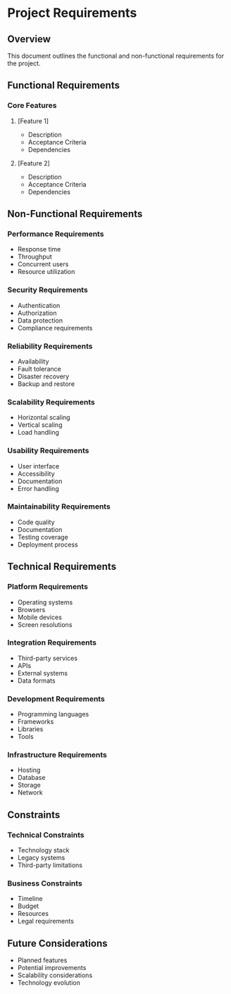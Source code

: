 # Project Requirements

## Overview
This document outlines the functional and non-functional requirements for the project.

## Functional Requirements

### Core Features
1. [Feature 1]
   - Description
   - Acceptance Criteria
   - Dependencies

2. [Feature 2]
   - Description
   - Acceptance Criteria
   - Dependencies

## Non-Functional Requirements

### Performance Requirements
- Response time
- Throughput
- Concurrent users
- Resource utilization

### Security Requirements
- Authentication
- Authorization
- Data protection
- Compliance requirements

### Reliability Requirements
- Availability
- Fault tolerance
- Disaster recovery
- Backup and restore

### Scalability Requirements
- Horizontal scaling
- Vertical scaling
- Load handling

### Usability Requirements
- User interface
- Accessibility
- Documentation
- Error handling

### Maintainability Requirements
- Code quality
- Documentation
- Testing coverage
- Deployment process

## Technical Requirements

### Platform Requirements
- Operating systems
- Browsers
- Mobile devices
- Screen resolutions

### Integration Requirements
- Third-party services
- APIs
- External systems
- Data formats

### Development Requirements
- Programming languages
- Frameworks
- Libraries
- Tools

### Infrastructure Requirements
- Hosting
- Database
- Storage
- Network

## Constraints

### Technical Constraints
- Technology stack
- Legacy systems
- Third-party limitations

### Business Constraints
- Timeline
- Budget
- Resources
- Legal requirements

## Future Considerations
- Planned features
- Potential improvements
- Scalability considerations
- Technology evolution 